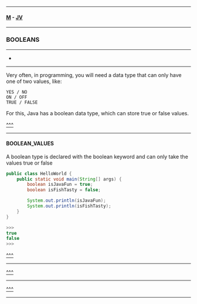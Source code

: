 
---

#### [M](https://github.com/ttltrk/TTT/blob/master/menu.md) - [JV](https://github.com/ttltrk/TTT/tree/master/JV/JV.md)

---

### BOOLEANS

---

* [](#)

---

Very often, in programming, you will need a data type that can only have one of two values, like:

```
YES / NO
ON / OFF
TRUE / FALSE
```

For this, Java has a boolean data type, which can store true or false values.

[^^^](#BOOLEANS)

---

#### BOOLEAN_VALUES

A boolean type is declared with the boolean keyword and can only take the values true or false

```java
public class HelloWorld {
    public static void main(String[] args) {
        boolean isJavaFun = true;
        boolean isFishTasty = false;

        System.out.println(isJavaFun);
        System.out.println(isFishTasty);   
    }
}

>>>
true
false
>>>
```

[^^^](#BOOLEANS)

---

[^^^](#BOOLEANS)

---

[^^^](#BOOLEANS)

---
